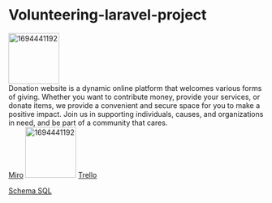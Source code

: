 
# Volunteering-laravel-project
<a href="https://imgbb.com/"><img src="https://i.ibb.co/gRFhC8b/1694441192.png" alt="1694441192" border="0" style="width:100px"></a>
<br>
Donation website is a dynamic online platform that welcomes various forms of giving. Whether you want to contribute money, provide your services, or donate items, we provide a convenient and secure space for you to make a positive impact. Join us in supporting individuals, causes, and organizations in need, and be part of a community that cares.
<br>
<a href="https://miro.com/welcomeonboard/V0RDT2pKdGtKcldIV3dqQndFWmUyNWlva0FadWx3N25TTTFJRjA2bFRpMFRKWHJWZ2VSSlM5S3lzOFhsWGVjZ3wzNDU4NzY0NTU2NDE0OTEyOTMxfDI=?share_link_id=410799198250">Miro</a>
<a href="https://miro.com/welcomeonboard/V0RDT2pKdGtKcldIV3dqQndFWmUyNWlva0FadWx3N25TTTFJRjA2bFRpMFRKWHJWZ2VSSlM5S3lzOFhsWGVjZ3wzNDU4NzY0NTU2NDE0OTEyOTMxfDI=?share_link_id=410799198250"><img src="https://asset.brandfetch.io/idAnDTFapY/idYC5f2L1X.png" alt="1694441192" border="0" style="width:100px"></a>
<a href="https://trello.com/b/dTSgWHvY/laravel-project">Trello</a>

<a href="https://drawsql.app/teams/razan-3/diagrams/volunteering-web-application
">Schema SQL</a>



